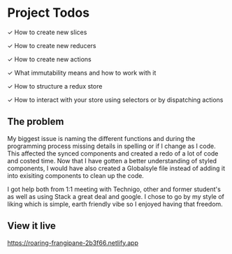 # Project Todos

✓ How to create new slices

✓ How to create new reducers

✓ How to create new actions

✓ What immutability means and how to work with it

✓ How to structure a redux store

✓ How to interact with your store using selectors or by dispatching actions

## The problem
My biggest issue is naming the different functions and during the programming process missing details in spelling or if I change as I code. This affected the synced components and created a redo of a lot of code and costed time. Now that I have gotten a better understanding of styled components, I would have also created a Globalsyle file instead of adding it into exisiting components to clean up the code. 

I got help both from 1:1 meeting with Technigo, other and former student's as well as using Stack a great deal and google. I chose to go by my style of liking which is simple, earth friendly vibe so I enjoyed having that freedom. 

## View it live

https://roaring-frangipane-2b3f66.netlify.app
